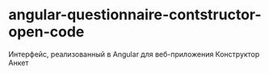 # angular-questionnaire-contstructor-open-code
Интерфейс, реализованный в Angular для веб-приложения Конструктор Анкет
